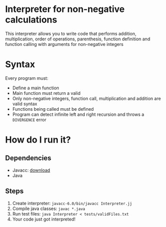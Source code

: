 # Interpreter for non-negative calculations

This interpreter allows you to write code that performs addition, multiplication, order of operations, parenthesis, function definition and function calling with arguments for non-negative integers

# Syntax

Every program must:

* Define a main function
* Main function must return a valid  
* Only non-negative integers, function call, multiplication and addition are valid syntax
* Functions being called must be defined
* Program can detect infinite left and right recursion and throws a `DIVERGENCE` error

# How do I run it?
## Dependencies

* Javacc: [download](https://javacc.github.io/javacc/)
* Java

## Steps

1. Create interpreter: `javacc-6.0/bin/javacc Interpreter.jj`
2. Compile java classes: `javac *.java`
3. Run test files: `java Interpreter < tests/validFiles.txt`
4. Your code just got interpreted!

